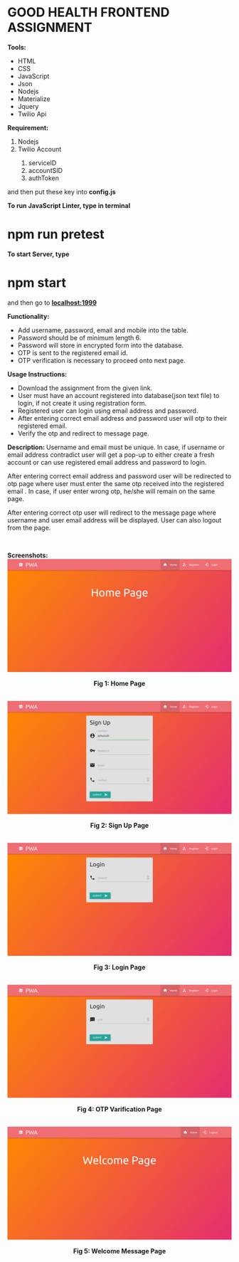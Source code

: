 <h1>GOOD HEALTH FRONTEND ASSIGNMENT</h1>

<b>Tools:</b>
<ul><li> HTML </li><li> CSS </li><li> JavaScript </li><li> Json</li> <li>Nodejs</li> <li>Materialize</li> <li>Jquery</li> <li>Twilio Api</li></ul>

<b>Requirement:</b>
<ol>
 <li>Nodejs</li>
 <li>Twilio Account</li>
 <ol>
  <li>serviceID</li>
  <li>accountSID</li>
  <li>authToken</li>
 </ol>
</ol>
and then put these key into <b>config.js</b>

<b>To run JavaScript Linter, type in terminal</b>
# npm run pretest

<b>To start Server, type</b>
# npm start

and then go to <a href="localhost:1999"><b>localhost:1999</b></a>

<b>Functionality: </b>
<ul><li>Add username, password, email and mobile into the table.</li><li>Password should be of minimum length 6.</li><li>Password will store in encrypted form into the database. </li><li> OTP is sent to the registered email id.</li><li>OTP verification is necessary to proceed onto next page. </li></ul>

<b>Usage Instructions: </b> <ul><li> Download the assignment from the given link. </li><li> User must have an account registered into database(json text file) to login, if not create it using registration form. </li><li> Registered user can login using email address and password.</li><li> After entering correct email address and password user will otp to their registered email.</li><li> Verify the otp and redirect to message page. </li></ul>

<b>Description: </b>
Username and email must be unique. In case, if username or email address contradict user will get a pop-up to either create a fresh account or can use registered email address and password to login.  </p>
<p>After entering correct email address and password user will be redirected to otp page where user must enter the same otp received into the registered email . In case, if user enter wrong otp, he/she will remain on the same page.</p> 
<p>After entering correct otp user will redirect to the message page where username and user email address will be displayed. User can also logout from the page. </p><br>


<b>Screenshots: </b>
 <img src="home page.jpeg">
  <p align="center"><b>Fig 1: Home Page</b></p><br>

  <img src="sign up page.jpeg">
  <p align="center"><b>Fig 2: Sign Up Page</b></p><br>

<img src="login page.jpeg">
<p align="center"><b>Fig 3: Login Page</b></p><br>
<img src="otp varification.jpeg">
<p align="center"><b>Fig 4: OTP Varification Page</b></p><br>
<img src="welcome message page.jpeg">
<p align="center"><b>Fig 5: Welcome Message Page</b></p>
